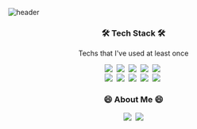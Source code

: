 ![header](https://capsule-render.vercel.app/api?type=soft&color=auto&height=150&section=header&text=ChangheumCho&fontSize=70&animation=twinkling)

<h3 align="center">🛠 Tech Stack 🛠</h3>

<p align="center"> Techs that I've used at least once </p>

<p align="center">
  <a><img src="https://img.shields.io/badge/Python-3766AB?style=flat-square&logo=Python&logoColor=white"/>&nbsp
  <img src="https://img.shields.io/badge/css-1572B6?style=flat-square&logo=css3&logoColor=white"/>&nbsp 
  <img src="https://img.shields.io/badge/Django-092E20?style=flat-square&logo=Django&logoColor=white"/>&nbsp 
  <img src="https://img.shields.io/badge/Mysql-E6B91E?style=flat-square&logo=MySql&logoColor=white"/>&nbsp 
  <img src="https://img.shields.io/badge/jquery-0769AD?style=flat-square&logo=jquery&logoColor=white"/>&nbsp
  <br/>
  <img src="https://img.shields.io/badge/flask-000000?style=flat-square&logo=flask&logoColor=white"/>&nbsp
  <img src="https://img.shields.io/badge/bootstrap-7952B3?style=flat-square&logo=bootstrap&logoColor=white"/>&nbsp
  <img src="https://img.shields.io/badge/linux-FCC624?style=flat-square&logo=linux&logoColor=black"/>&nbsp
  <img src="https://img.shields.io/badge/github-181717?style=flat-square&logo=github&logoColor=white"/>&nbsp
  <img src="https://img.shields.io/badge/git-F05032?style=flat-square&logo=git&logoColor=white"/>&nbsp
 
</p>
  

<h3 align="center"> 😄 About Me 😄 </h3>
<p align="center">
  <a href="https://www.instagram.com/cho_chang_heum/"><img src="https://img.shields.io/badge/Instagram-E4405F?style=flat-square&logo=Instagram&logoColor=white&link=https://www.instagram.com/cho_chang_heum/"/></a>&nbsp
  <a href="whckdgma96@gmail.com"><img src="https://img.shields.io/badge/Gmail-d14836?style=flat-square&logo=Gmail&logoColor=white&link=whckdgma96@gmail.com"/></a>
</p>

<!--


- 🔭 I’m currently working on ...
- 🌱 I’m currently learning ...
- 👯 I’m looking to collaborate on ...
- 🤔 I’m looking for help with ...
- 💬 Ask me about ...
- 📫 How to reach me: ...
- 😄 Pronouns: ...
- ⚡ Fun fact: ...
-->
